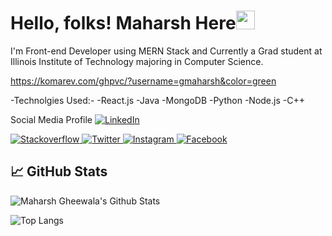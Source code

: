 # Hello, folks! Maharsh Here<img src="https://raw.githubusercontent.com/MartinHeinz/MartinHeinz/master/wave.gif" width="30px">

I'm Front-end Developer using MERN Stack and Currently a Grad student at Illinois Institute of Technology majoring in Computer Science.

https://komarev.com/ghpvc/?username=gmaharsh&color=green

-Technolgies Used:-
-React.js
-Java
-MongoDB
-Python
-Node.js
-C++

Social Media Profile
<a href="https://www.linkedin.com/in/gmaharsh/" target="_blank">
  <img alt="LinkedIn" src="https://img.shields.io/badge/linkedin-%231DA1F2.svg?&style=for-the-badge&logo=linkedin&logoColor=white" />
</a>

<a href="https://stackoverflow.com/users/6689838/maharsh-gheewala" target="_blank">
  <img alt="Stackoverflow" src="https://img.shields.io/badge/Stackoverflow-f48024.svg?&style=for-the-badge&logo=Stackoverflow&logoColor=white" />
</a>

<a href="https://twitter.com/Maharsh007" target="_blank">
  <img alt="Twitter" src="https://img.shields.io/badge/twitter-2374e1.svg?&style=for-the-badge&logo=twitter&logoColor=white%27" />
</a>

<a href="https://www.instagram.com/?hl=en" target="_blank">
  <img alt="Instagram" src="https://img.shields.io/badge/instagram-%231DA1F2.svg?&style=for-the-badge&logo=instagram&logoColor=red" />
</a>

<a href="https://twitter.com/iamnisharg" target="_blank">
  <img alt="Facebook" src="https://img.shields.io/badge/facebook-%231DA1F2.svg?&style=for-the-badge&logo=facebook&logoColor=white" />
</a>



## &#x1f4c8; GitHub Stats
<img alt="Maharsh Gheewala's Github Stats" src="https://github-readme-stats.vercel.app/api?username=gmaharsh&show_icons=true&count_private=true" />

![Top Langs](https://github-readme-stats.vercel.app/api/top-langs/?username=gmaharsh&theme=radical&hide=php)
